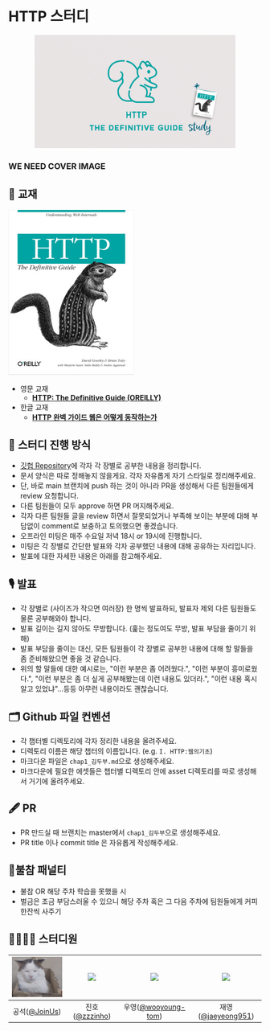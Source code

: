 # HTTP 스터디
<p align="center"><img src = "cover_image.png" width=400/></p>

### WE NEED COVER IMAGE

## 📖 교재
![http_cover](http_cover.jpeg)
- 영문 교재
  - [**HTTP: The Definitive Guide (OREILLY)**](https://www.oreilly.com/library/view/http-the-definitive/1565925092/)
- 한글 교재
  - [**HTTP 완벽 가이드 웹은 어떻게 동작하는가**](http://www.kyobobook.co.kr/product/detailViewKor.laf?mallGb=KOR&ejkGb=KOR&barcode=9788966261208)

## 📜 스터디 진행 방식

- [깃헙 Repository](https://github.com/2022-PNU-CS-Study/HTTP)에 각자 각 장별로 공부한 내용을 정리합니다.
- 문서 양식은 따로 정해놓지 않을게요. 각자 자유롭게 자기 스타일로 정리해주세요.
- 단, 바로 main 브랜치에 push 하는 것이 아니라 PR을 생성해서 다른 팀원들에게 review 요청합니다.
- 다른 팀원들이 모두 approve 하면 PR 머지해주세요.
- 각자 다른 팀원들 글을 review 하면서 잘못되었거나 부족해 보이는 부분에 대해 부담없이 comment로 보충하고 토의했으면 좋겠습니다.
- 오프라인 미팅은 매주 수요일 저녁 18시 or 19시에 진행합니다.
- 미팅은 각 장별로 간단한 발표와 각자 공부했던 내용에 대해 공유하는 자리입니다.
- 발표에 대한 자세한 내용은 아래를 참고해주세요.

## 🎙 발표

- 각 장별로 (사이즈가 작으면 여러장) 한 명씩 발표하되, 발표자 제외 다른 팀원들도 물론 공부해와야 합니다.
- 발표 길이는 길지 않아도 무방합니다. (훑는 정도여도 무방, 발표 부담을 줄이기 위해)
- 발표 부담을 줄이는 대신, 모든 팀원들이 각 장별로 공부한 내용에 대해 할 말들을 좀 준비해왔으면 좋을 것 같습니다.
- 위의 할 말들에 대한 예시로는, "이런 부분은 좀 어려웠다.", "이런 부분이 흥미로웠다.", "이런 부분은 좀 더 싶게 공부해봤는데 이런 내용도 있더라.", "이런 내용 혹시 알고 있었냐"...등등 아무런 내용이라도 괜찮습니다.

## 🗂 Github 파일 컨벤션

- 각 챕터별 디렉토리에 각자 정리한 내용을 올려주세요.
- 디렉토리 이름은 해당 챕터의 이름입니다. (e.g. `I. HTTP:웹의기초`)
- 마크다운 파일은 `chap1_김두부.md`으로 생성해주세요.
- 마크다운에 필요한 에셋들은 챕터별 디렉토리 안에 asset 디렉토리를 따로 생성해서 거기에 올려주세요.

## 🖋 PR

- PR 만드실 때 브랜치는 master에서 `chap1_김두부`으로 생성해주세요.
- PR title 이나 commit title 은 자유롭게 작성해주세요.

## 🥤불참 패널티

- 불참 OR 해당 주차 학습을 못했을 시
- 벌금은 조금 부담스러울 수 있으니 해당 주차 혹은 그 다음 주차에 팀원들에게 커피 한잔씩 사주기

## 👩‍💻🧑‍💻 스터디원
<img src="joinus.png" width=120> | <img src="https://avatars.githubusercontent.com/u/59327026?v=4" width=100> | <img src="https://avatars.githubusercontent.com/u/59275331?v=4" width=100> | <img src="https://avatars.githubusercontent.com/u/38307205?v=4" width=100>
:---: | :---: | :---: | :---: |
공석([@JoinUs](https://github.com/2022-PNU-CS-Study/HTTP)) | 진호([@zzzinho](https://github.com/zzzinho)) | 우영([@wooyoung-tom](https://github.com/wooyoung-tom)) | 재영([@jaeyeong951](https://github.com/jaeyeong951))